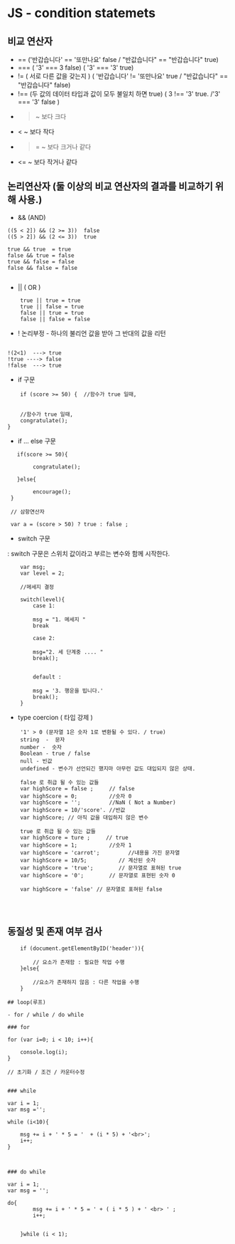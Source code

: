        
# JS - condition statemets

## 비교 연산자 
- == ('반갑습니다' == '또만나요' false / "반값습니다" == "반갑습니다" true)
- === ( '3' === 3 false) ( '3' === '3' true)
- !=  ( 서로 다른 값을 갖는지 ) ( '반갑습니다' !=  '또만나요' true / "반값습니다" == "반갑습니다" false)
- !== (두 값의 데이터 타입과 값이 모두 불일치 하면 true) ( 3 !== '3' true. /'3' === '3' false )
- > ~ 보다 크다
- < ~ 보다 작다
- >= ~ 보다 크거나 같다
- <= ~ 보다 작거나 같다 


## 논리연산자  (둘 이상의 비교 연산자의 결과를 비교하기 위해 사용.)


- &&  (AND)

```
((5 < 2]) && (2 >= 3))  false
((5 > 2]) && (2 <= 3))  true

true && true  = true
false && true = false
true && false = false
false && false = false


```

- || ( OR )
```
	true || true = true
	true || false = true
	false || true = true
	false || false = false

```

- ! 논리부정  - 하나의 불리언 값을 받아 그 반대의 값을 리턴 


```

!(2<1)  ---> true
!true ----> false
!false  ---> true

```


- if 구문 

```
	if (score >= 50) {  //함수가 true 일때, 

	
	//함수가 true 일때, 
	congratulate();
}
```


- if ... else 구문 
```
   if(score >= 50){

 		congratulate();

   }else{

   		encourage();
 }

 // 삼항연산자 

 var a = (score > 50) ? true : false ; 	
```


- switch 구문 

: switch 구문은 스위치 값이라고 부르는 변수와 함께 시작한다. 

```
	var msg;
	var level = 2;

	//메세지 결정

	switch(level){
		case 1:

		msg = "1. 메세지 "
		break

		case 2:

		msg="2. 세 단계중 .... "
		break();


		default : 

		msg = '3. 행운을 빕니다.' 
		break();   
	} 

```


- type coercion ( 타입 강제 )

```
	'1' > 0 (문자열 1은 숫자 1로 변환될 수 있다. / true)
	string  -  문자 
	number -  숫자
	Boolean - true / false
	null - 빈값 
	undefined - 변수가 선언되긴 했지마 아무런 값도 대입되지 않은 상태. 

```
```
	false 로 취급 될 수 있는 값들 
	var highScore = false ;     // false
	var highScore = 0;          //숫자 0 
	var highScore = '';         //NaN ( Not a Number)
	var highScore = 10/'score'. //반값 
	var highScore; // 아직 값을 대입하지 않은 변수 

```
```
	true 로 취급 될 수 있는 값들 
	var highScore = ture ;     // true
	var highScore = 1;          //숫자 1 
	var highScore = 'carrot';         //내용을 가진 문자열
	var highScore = 10/5;          // 계산된 숫자
	var highScore = 'true';        // 문자열로 표혀된 true
	var highScore = '0';        // 문자열로 표현된 숫자 0
	         
	var highScore = 'false' // 문자열로 표혀된 false




```

## 동질성 및 존재 여부 검사 

```
	if (document.getElementByID('header')){

		// 요소가 존재함 : 필요한 작업 수행
	}else{

		//요소가 존재하지 않음 : 다른 작업을 수행 
	}

## loop(루프)

- for / while / do while 

### for 
```
	for (var i=0; i < 10; i++){

		console.log(i);
	}

	// 초기화 / 조건 / 카운터수정 
```

### while

```
	var i = 1;
	var msg ='';

	while (i<10){

		msg += i + ' * 5 = '  + (i * 5) + '<br>';
		i++;
	} 

```


### do while 
```
	var i = 1;
	var msg = '';

	do{
			msg += i + ' * 5 = ' + ( i * 5 ) + ' <br> ' ;
			i++;


		}while (i < 1);
```





